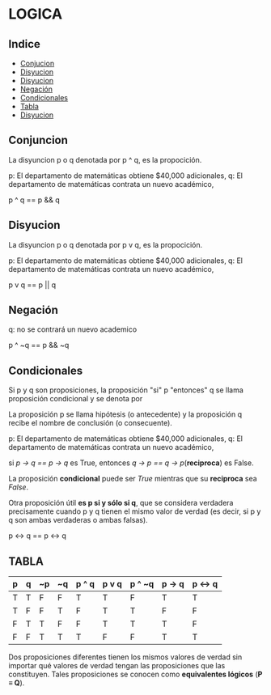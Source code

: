 # LOGICA

## Indice

* [Conjucion](#conjuncion)
* [Disyucion](#disyucion)
* [Disyucion](#disyucion)
* [Negación](#negación)
* [Condicionales](#condicionales)
* [Tabla](#tabla)
* [Disyucion](#disyucion)

## Conjuncion

La disyuncion p o q denotada por p ^ q, es la propocición.

p: El departamento de matemáticas obtiene $40,000 adicionales,
q: El departamento de matemáticas contrata un nuevo académico,

p ^ q == p && q

## Disyucion

La disyuncion p o q denotada por p v q, es la propocición.

p: El departamento de matemáticas obtiene $40,000 adicionales,
q: El departamento de matemáticas contrata un nuevo académico,

p v q == p || q

## Negación

q: no se contrará un nuevo academico

p ^ ~q == p && ~q

## Condicionales

Si p y q son proposiciones, la proposición "si" p "entonces" q se llama proposición condicional y se denota por

La proposición p se llama hipótesis (o antecedente) y la proposición q recibe el nombre de
conclusión (o consecuente).

p: El departamento de matemáticas obtiene $40,000 adicionales,
q: El departamento de matemáticas contrata un nuevo académico,

si *p → q == p -> q* es True, entonces *q → p == q -> p*(**reciproca**) es False.

La proposición **condicional** puede ser *True* mientras que su **reciproca** sea *False*.

Otra proposición útil **es p si y sólo si q**, que se considera verdadera precisamente cuando p y q tienen el mismo valor de verdad (es decir, si p y q son ambas verdaderas o ambas falsas).

p ↔ q == p <-> q

## TABLA

| p | q | ~p | ~q |p ^ q|p v q|p ^ ~q|p -> q|p <-> q|
|---|---|----|----|-----|-----|------|------|-------|
| T | T |  F |  F |  T  |  T  |   F  |   T  |   T   |
| T | F |  F |  T |  F  |  T  |   T  |   F  |   F   |
| F | T |  T |  F |  F  |  T  |   T  |   T  |   F   |
| F | F |  T |  T |  T  |  F  |   F  |   T  |   T   |

Dos proposiciones diferentes tienen los mismos valores de verdad sin importar qué valores de verdad tengan las proposiciones que las constituyen. Tales proposiciones se conocen como **equivalentes lógicos** (**P ≡ Q**).

